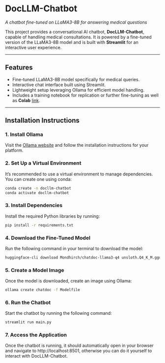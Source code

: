 # **DocLLM-Chatbot**
*A chatbot fine-tuned on LLaMA3-8B for answering medical questions*

This project provides a conversational AI chatbot, **DocLLM-Chatbot**, capable of handling medical consultations. It is powered by a fine-tuned version of the LLaMA3-8B model and is built with **Streamlit** for an interactive user experience.

---

## **Features**
- Fine-tuned LLaMA3-8B model specifically for medical queries.
- Interactive chat interface built using Streamlit.
- Lightweight setup leveraging Ollama for efficient model handling.
- Includes a training notebook for replication or further fine-tuning as well as **Colab** [link](https://colab.research.google.com/drive/1aUL7FKJi5aRpZPPdKJHMbuF6u9EjGekH#scrollTo=6iVc4Ybv5odu).

---

## **Installation Instructions**

### **1. Install Ollama**
Visit the [Ollama website](https://ollama.com/) and follow the installation instructions for your platform.

### **2. Set Up a Virtual Environment**
It’s recommended to use a virtual environment to manage dependencies. You can create one using conda:

```bash
conda create -n docllm-chatbot
conda activate docllm-chatbot
```
### **3. Install Dependencies**
Install the required Python libraries by running:

```bash
pip install -r requirements.txt
```

### **4. Download the Fine-Tuned Model**
Run the following command in your terminal to download the model:

```bash
huggingface-cli download Mondhirch/chatdoc-llama3-q4 unsloth.Q4_K_M.gguf --local-dir . --local-dir-use-symlinks False
```

### **5. Create a Model Image**
Once the model is downloaded, create an image using Ollama:

```bash
ollama create chatdoc -f Modelfile
```

### **6. Run the Chatbot**
Start the chatbot by running the following command:

```bash
streamlit run main.py
```

### **7. Access the Application**
Once the chatbot is running, it should automatically open in your browser and navigate to http://localhost:8501, otherwise you can do it yourself to interact with DocLLM-Chatbot.
